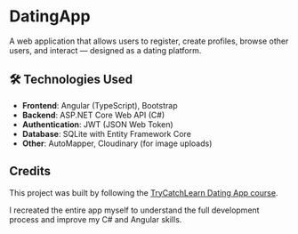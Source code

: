 # DatingApp

A web application that allows users to register, create profiles, browse other users, and interact — designed as a dating platform.

## 🛠️ Technologies Used

- **Frontend**: Angular (TypeScript), Bootstrap
- **Backend**: ASP.NET Core Web API (C#)
- **Authentication**: JWT (JSON Web Token)
- **Database**: SQLite with Entity Framework Core
- **Other**: AutoMapper, Cloudinary (for image uploads)

## Credits

This project was built by following the [TryCatchLearn Dating App course](https://github.com/TryCatchLearn/DatingApp-v6.git).

I recreated the entire app myself to understand the full development process and improve my C# and Angular skills.
